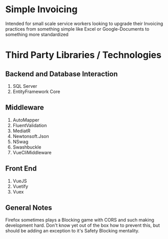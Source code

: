 # Simple Invoicing

Intended for small scale service workers looking to upgrade their Invoicing practices from something simple like Excel or Google-Documents to something more standardized

# Third Party Libraries / Technologies

## Backend and Database Interaction

1. SQL Server
1. EntityFramework Core

## Middleware

1. AutoMapper
1. FluentValidation
1. MediatR
1. Newtonsoft.Json 
1. NSwag 
1. Swashbuckle 
1. VueCliMiddleware

## Front End 

1. VueJS
1. Vuetify
1. Vuex

## General Notes

Firefox sometimes plays a Blocking game with CORS and such making development hard. 
Don't know yet out of the box how to prevent this, but should be adding an exception to it's Safety Blocking mentality.
